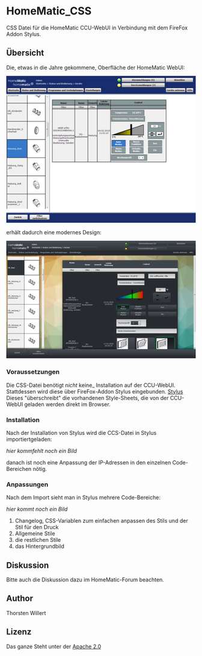 # HomeMatic_CSS
CSS Datei für die HomeMatic CCU-WebUI in Verbindung mit dem FireFox Addon Stylus.

## Übersicht

Die, etwas in die Jahre gekommene, Oberfläche der HomeMatic WebUI:

![WebUI Original](/images/WebUI_Original_sm.png)

erhält dadurch eine modernes Design:

![WebUI Neu](/images/WebUI_Neues_Design_1_sm.png)

### Voraussetzungen
Die CSS-Datei benötigt  _nicht_ keine_ Installation auf der CCU-WebUI.
Stattdessen wird diese über FireFox-Addon Stylus eingebunden.
[Stylus](https://addons.mozilla.org/en-US/firefox/addon/styl-us/)
Dieses "überschreibt" die vorhandenen Style-Sheets, die von der CCU-WebUI geladen werden direkt im Browser.

### Installation
Nach der Installation von Stylus wird die CCS-Datei in Stylus importiertgeladen:

*hier kommfehlt noch ein Bild*

danach ist noch eine Anpassung der IP-Adressen in den einzelnen Code-Bereichen nötig.

### Anpassungen
Nach dem Import sieht man in Stylus mehrere Code-Bereiche:

*hier kommt noch ein Bild*

 1. Changelog, CSS-Variablen zum einfachen anpassen des Stils und der Stil für den Druck
 2. Allgemeine Stile
 3. die restlichen Stile
 4. das Hintergrundbild
 
 ## Diskussion
Bitte auch die Diskussion dazu im HomeMatic-Forum beachten.

 ## Author
 Thorsten Willert

 ## Lizenz
 Das ganze Steht unter der [Apache 2.0](https://github.com/THWillert/HomeMatic_CSS/blob/master/LICENSE)

<!--stackedit_data:
eyJoaXN0b3J5IjpbMTYxMTA4Njk2Ml19
-->